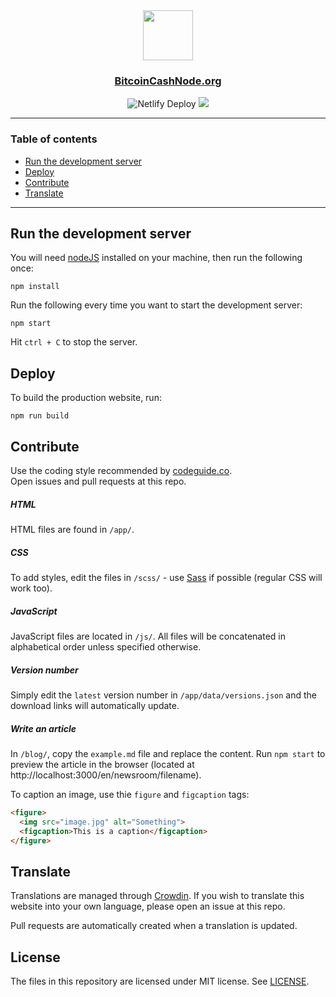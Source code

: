 <div align="center">
  <img src="app/static/img/logomark.svg" width="80">
</div>

<div align="center">
  <h3>
    <a href="https://bitcoincashnode.org">BitcoinCashNode.org</a>
  </h3>
</div>

<div align="center">
  <img src="https://api.netlify.com/api/v1/badges/27419879-7ae8-4f7b-ad2e-117fe78ce814/deploy-status" alt="Netlify Deploy">
  <a title="Crowdin" target="_blank" href="https://crowdin.com/project/bchnode-web"><img src="https://badges.crowdin.net/bchnode-web/localized.svg"></a>
</div>

---

### Table of contents

- [Run the development server](#-run-the-development-server)
- [Deploy](#-deploy)
- [Contribute](#-contribute)
- [Translate](#-translate)

---


## Run the development server

You will need [nodeJS](https://nodejs.org/en/) installed on your machine, then run the following once:

```shell
npm install
```

Run the following every time you want to start the development server:

```shell
npm start
```

Hit `ctrl + C` to stop the server.

## Deploy

To build the production website, run:

```shell
npm run build
```

## Contribute

Use the coding style recommended by [codeguide.co](https://codeguide.co).  
Open issues and pull requests at this repo.

##### HTML

HTML files are found in `/app/`.

##### CSS

To add styles, edit the files in `/scss/` - use [Sass](https://sass-lang.com) if possible (regular CSS will work too).

##### JavaScript

JavaScript files are located in `/js/`. All files will be concatenated in alphabetical order unless specified otherwise.

##### Version number

Simply edit the `latest` version number in `/app/data/versions.json` and the download links will automatically update.

##### Write an article

In `/blog/`, copy the `example.md` file and replace the content. Run `npm start` to preview the article in the browser (located at http://localhost:3000/en/newsroom/filename).

To caption an image, use thie `figure` and `figcaption` tags:

```html
<figure>
  <img src="image.jpg" alt="Something">
  <figcaption>This is a caption</figcaption>
</figure>
```

## Translate

Translations are managed through [Crowdin](https://crowdin.com). If you wish to translate this website into your own language, please open an issue at this repo.

Pull requests are automatically created when a translation is updated.

## License

The files in this repository are licensed under MIT license. See [LICENSE](https://gitlab.com/bitcoin-cash-node/BCHN-SW/bchnode-web/blob/master/LICENSE).
